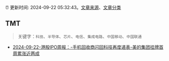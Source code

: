 :alarm_clock: 更新时间: 2024-09-22 05:32:43。[文章来源](/README.md)、[文章分类](/TAGS.md)

## TMT


> 关键字：`科技`、`半导体`、`芯片`、`电信`、`集成电路`、`中国移动`、`中国联通`



- [2024-09-22-港股IPO周报：-手机回收商闪回科技再度递表-美的集团挂牌首周累涨近两成](https://www.cls.cn/detail/1805274) 
